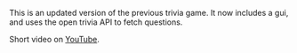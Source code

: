 This is an updated version of the previous trivia game. It now includes a gui, and uses the open trivia API to fetch questions.

Short video on [YouTube](https://www.youtube.com/watch?v=LEI1tfTwiWM).
